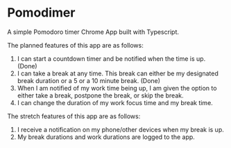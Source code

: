 # Pomodimer

A simple Pomodoro timer Chrome App built with Typescript.

The planned features of this app are as follows:

1. I can start a countdown timer and be notified when the time is up. (Done)
2. I can take a break at any time. This break can either be my designated break duration or a 5 or a 10 minute break. (Done)
3. When I am notified of my work time being up, I am given the option to either take a break, postpone the break, or skip the break.
4. I can change the duration of my work focus time and my break time.

The stretch features of this app are as follows:

1. I receive a notification on my phone/other devices when my break is up.
2. My break durations and work durations are logged to the app.